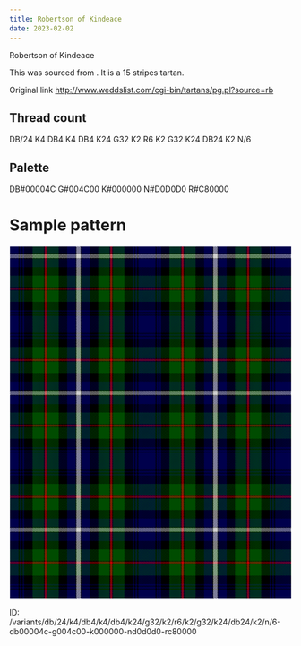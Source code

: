 ```yaml
---
title: Robertson of Kindeace
date: 2023-02-02
---
```

Robertson of Kindeace

This was sourced from <no value>.  It is a 15 stripes tartan.

Original link http://www.weddslist.com/cgi-bin/tartans/pg.pl?source=rb

## Thread count
DB/24 K4 DB4 K4 DB4 K24 G32 K2 R6 K2 G32 K24 DB24 K2 N/6

## Palette
DB#00004C G#004C00 K#000000 N#D0D0D0 R#C80000

# Sample pattern

![Tartan detail](tartan.png "DB/24 K4 DB4 K4 DB4 K24 G32 K2 R6 K2 G32 K24 DB24 K2 N/6 tartan")

ID: /variants/db/24/k4/db4/k4/db4/k24/g32/k2/r6/k2/g32/k24/db24/k2/n/6-db00004c-g004c00-k000000-nd0d0d0-rc80000
